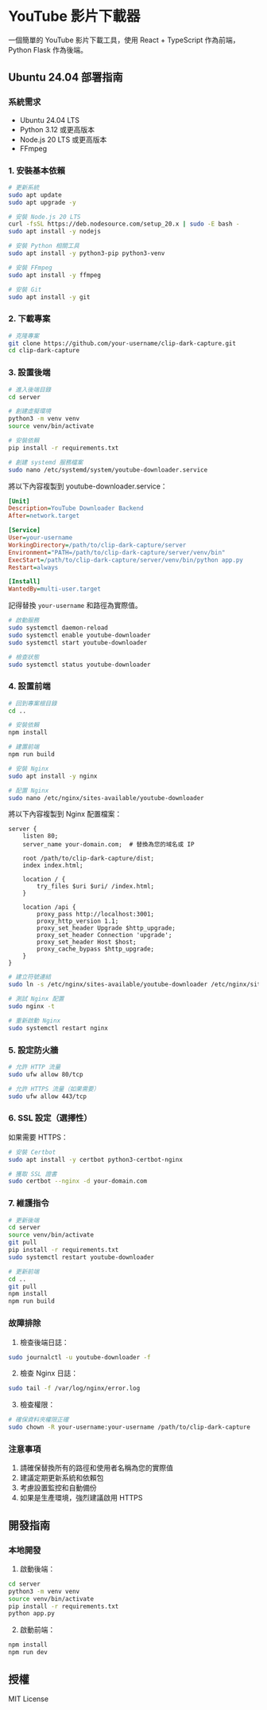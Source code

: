 # YouTube 影片下載器

一個簡單的 YouTube 影片下載工具，使用 React + TypeScript 作為前端，Python Flask 作為後端。

## Ubuntu 24.04 部署指南

### 系統需求
- Ubuntu 24.04 LTS
- Python 3.12 或更高版本
- Node.js 20 LTS 或更高版本
- FFmpeg

### 1. 安裝基本依賴

```bash
# 更新系統
sudo apt update
sudo apt upgrade -y

# 安裝 Node.js 20 LTS
curl -fsSL https://deb.nodesource.com/setup_20.x | sudo -E bash -
sudo apt install -y nodejs

# 安裝 Python 相關工具
sudo apt install -y python3-pip python3-venv

# 安裝 FFmpeg
sudo apt install -y ffmpeg

# 安裝 Git
sudo apt install -y git
```

### 2. 下載專案

```bash
# 克隆專案
git clone https://github.com/your-username/clip-dark-capture.git
cd clip-dark-capture
```

### 3. 設置後端

```bash
# 進入後端目錄
cd server

# 創建虛擬環境
python3 -m venv venv
source venv/bin/activate

# 安裝依賴
pip install -r requirements.txt

# 創建 systemd 服務檔案
sudo nano /etc/systemd/system/youtube-downloader.service
```

將以下內容複製到 youtube-downloader.service：

```ini
[Unit]
Description=YouTube Downloader Backend
After=network.target

[Service]
User=your-username
WorkingDirectory=/path/to/clip-dark-capture/server
Environment="PATH=/path/to/clip-dark-capture/server/venv/bin"
ExecStart=/path/to/clip-dark-capture/server/venv/bin/python app.py
Restart=always

[Install]
WantedBy=multi-user.target
```

記得替換 `your-username` 和路徑為實際值。

```bash
# 啟動服務
sudo systemctl daemon-reload
sudo systemctl enable youtube-downloader
sudo systemctl start youtube-downloader

# 檢查狀態
sudo systemctl status youtube-downloader
```

### 4. 設置前端

```bash
# 回到專案根目錄
cd ..

# 安裝依賴
npm install

# 建置前端
npm run build

# 安裝 Nginx
sudo apt install -y nginx

# 配置 Nginx
sudo nano /etc/nginx/sites-available/youtube-downloader
```

將以下內容複製到 Nginx 配置檔案：

```nginx
server {
    listen 80;
    server_name your-domain.com;  # 替換為您的域名或 IP

    root /path/to/clip-dark-capture/dist;
    index index.html;

    location / {
        try_files $uri $uri/ /index.html;
    }

    location /api {
        proxy_pass http://localhost:3001;
        proxy_http_version 1.1;
        proxy_set_header Upgrade $http_upgrade;
        proxy_set_header Connection 'upgrade';
        proxy_set_header Host $host;
        proxy_cache_bypass $http_upgrade;
    }
}
```

```bash
# 建立符號連結
sudo ln -s /etc/nginx/sites-available/youtube-downloader /etc/nginx/sites-enabled/

# 測試 Nginx 配置
sudo nginx -t

# 重新啟動 Nginx
sudo systemctl restart nginx
```

### 5. 設定防火牆

```bash
# 允許 HTTP 流量
sudo ufw allow 80/tcp

# 允許 HTTPS 流量（如果需要）
sudo ufw allow 443/tcp
```

### 6. SSL 設定（選擇性）

如果需要 HTTPS：

```bash
# 安裝 Certbot
sudo apt install -y certbot python3-certbot-nginx

# 獲取 SSL 證書
sudo certbot --nginx -d your-domain.com
```

### 7. 維護指令

```bash
# 更新後端
cd server
source venv/bin/activate
git pull
pip install -r requirements.txt
sudo systemctl restart youtube-downloader

# 更新前端
cd ..
git pull
npm install
npm run build
```

### 故障排除

1. 檢查後端日誌：
```bash
sudo journalctl -u youtube-downloader -f
```

2. 檢查 Nginx 日誌：
```bash
sudo tail -f /var/log/nginx/error.log
```

3. 檢查權限：
```bash
# 確保資料夾權限正確
sudo chown -R your-username:your-username /path/to/clip-dark-capture
```

### 注意事項

1. 請確保替換所有的路徑和使用者名稱為您的實際值
2. 建議定期更新系統和依賴包
3. 考慮設置監控和自動備份
4. 如果是生產環境，強烈建議啟用 HTTPS

## 開發指南

### 本地開發

1. 啟動後端：
```bash
cd server
python3 -m venv venv
source venv/bin/activate
pip install -r requirements.txt
python app.py
```

2. 啟動前端：
```bash
npm install
npm run dev
```

## 授權

MIT License
